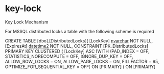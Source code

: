 # key-lock
Key Lock Mechanism

For MSSQL distributed locks a table with the following scheme is required

CREATE TABLE [dbo].[DistributedLocks](
	[LockKey] [nvarchar](50) NOT NULL,
	[ExpiresAt] [datetime2](7) NOT NULL,
 CONSTRAINT [PK_DistributedLocks] PRIMARY KEY CLUSTERED 
(
	[LockKey] ASC
)WITH (PAD_INDEX = OFF, STATISTICS_NORECOMPUTE = OFF, IGNORE_DUP_KEY = OFF, ALLOW_ROW_LOCKS = ON, ALLOW_PAGE_LOCKS = ON, FILLFACTOR = 95, OPTIMIZE_FOR_SEQUENTIAL_KEY = OFF) ON [PRIMARY]
) ON [PRIMARY]